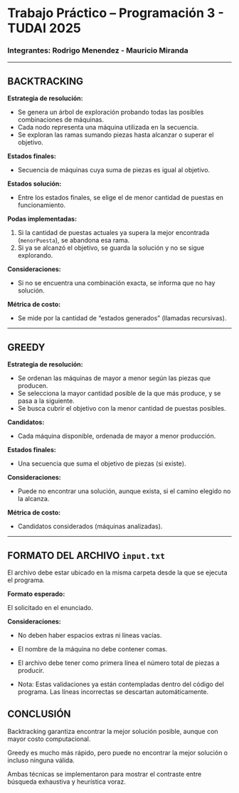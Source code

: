 # Trabajo Práctico – Programación 3 - TUDAI 2025

### Integrantes:  Rodrigo Menendez  -  Mauricio Miranda  


---

## BACKTRACKING

**Estrategia de resolución:**
- Se genera un árbol de exploración probando todas las posibles combinaciones de máquinas.
- Cada nodo representa una máquina utilizada en la secuencia.
- Se exploran las ramas sumando piezas hasta alcanzar o superar el objetivo.

**Estados finales:**
- Secuencia de máquinas cuya suma de piezas es igual al objetivo.

**Estados solución:**
- Entre los estados finales, se elige el de menor cantidad de puestas en funcionamiento.

**Podas implementadas:**
1. Si la cantidad de puestas actuales ya supera la mejor encontrada (`menorPuesta`), se abandona esa rama.
2. Si ya se alcanzó el objetivo, se guarda la solución y no se sigue explorando.

**Consideraciones:**
- Si no se encuentra una combinación exacta, se informa que no hay solución.

**Métrica de costo:**
- Se mide por la cantidad de “estados generados” (llamadas recursivas).

---

## GREEDY

**Estrategia de resolución:**
- Se ordenan las máquinas de mayor a menor según las piezas que producen.
- Se selecciona la mayor cantidad posible de la que más produce, y se pasa a la siguiente.
- Se busca cubrir el objetivo con la menor cantidad de puestas posibles.

**Candidatos:**
- Cada máquina disponible, ordenada de mayor a menor producción.

**Estados finales:**
- Una secuencia que suma el objetivo de piezas (si existe).

**Consideraciones:**
- Puede no encontrar una solución, aunque exista, si el camino elegido no la alcanza.

**Métrica de costo:**
- Candidatos considerados (máquinas analizadas).

---

## FORMATO DEL ARCHIVO `input.txt`

El archivo debe estar ubicado en la misma carpeta desde la que se ejecuta el programa.

**Formato esperado:**

El solicitado en el enunciado.

**Consideraciones:**

- No deben haber espacios extras ni líneas vacías.

- El nombre de la máquina no debe contener comas.

- El archivo debe tener como primera línea el número total de piezas a producir.
 
- Nota:  Estas validaciones ya están contempladas dentro del código del programa. Las líneas incorrectas se descartan automáticamente.

## CONCLUSIÓN

Backtracking garantiza encontrar la mejor solución posible, aunque con mayor costo computacional.

Greedy es mucho más rápido, pero puede no encontrar la mejor solución o incluso ninguna válida.

Ambas técnicas se implementaron para mostrar el contraste entre búsqueda exhaustiva y heurística voraz.


